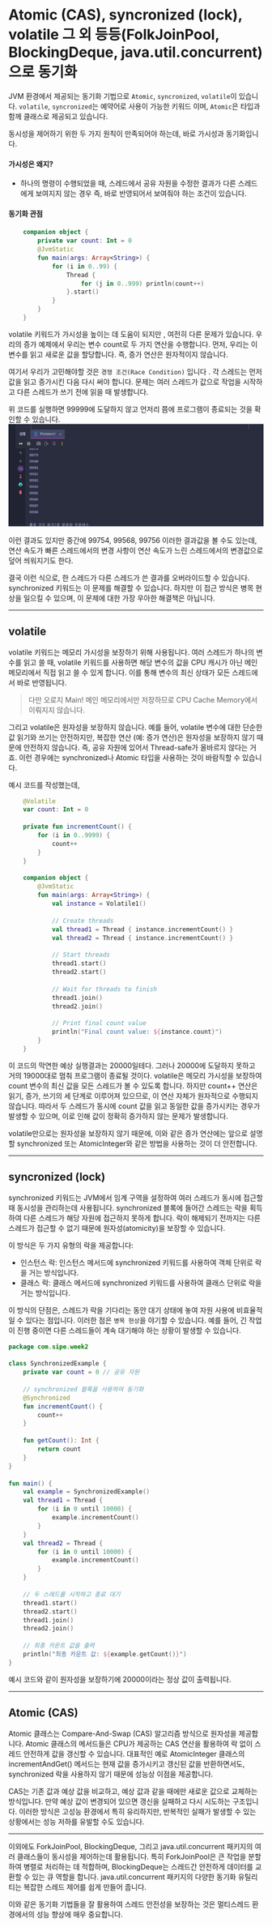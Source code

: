 # Atomic (CAS), syncronized (lock), volatile 그 외 등등(FolkJoinPool, BlockingDeque, java.util.concurrent)으로 동기화

JVM 환경에서 제공되는 동기화 기법으로 `Atomic`, `syncronized`, `volatile`이 있습니다.
`volatile`, `syncronized`는 예약어로 사용이 가능한 키워드 이며, `Atomic`은 타입과 함께 클래스로 제공되고 있습니다.

동시성을 제어하기 위한 두 가지 원칙이 만족되어야 하는데, 바로 가시성과 동기화입니다.

#### 가시성은 왜지?
- 하나의 명령이 수행되었을 때, 스레드에서 공유 자원을 수정한 결과가 다른 스레드에게 보여지지 않는 경우 즉, 바로 반영되어서 보여줘야 하는 조건이 있습니다.

#### 동기화 관점
```kotlin
    companion object {
        private var count: Int = 0
        @JvmStatic
        fun main(args: Array<String>) {
            for (i in 0..99) {
                Thread {
                    for (j in 0..999) println(count++)
                }.start()
            }
        }
    }
```
volatile 키워드가 가시성을 높이는 데 도움이 되지만 , 여전히 다른 문제가 있습니다. 우리의 증가 예제에서 우리는 변수 count로 두 가지 연산을 수행합니다. 먼저, 우리는 이 변수를 읽고 새로운 값을 할당합니다. 즉, 증가 연산은 원자적이지 않습니다.

여기서 우리가 고민해야할 것은 `경쟁 조건(Race Condition)` 입니다 . 각 스레드는 먼저 값을 읽고 증가시킨 다음 다시 써야 합니다. 문제는 여러 스레드가 값으로 작업을 시작하고 다른 스레드가 쓰기 전에 읽을 때 발생합니다.

위 코드를 실행하면 99999에 도달하지 않고 언저리 쯤에 프로그램이 종료되는 것을 확인할 수 있습니다.
![](./images/week2_2_program.png)

이런 결과도 있지만 중간에 99754, 99568, 99756 이러한 결과값을 볼 수도 있는데, 연산 속도가 빠른 스레드에서의 변경 사항이 연산 속도가 느린 스레드에서의 변경값으로 덮어 씌워지기도 한다.

결국 이런 식으로, 한 스레드가 다른 스레드가 쓴 결과를 오버라이드할 수 있습니다. synchronized 키워드는 이 문제를 해결할 수 있습니다. 하지만 이 접근 방식은 병목 현상을 일으킬 수 있으며, 이 문제에 대한 가장 우아한 해결책은 아닙니다.




---
## volatile

volatile 키워드는 메모리 가시성을 보장하기 위해 사용됩니다. 여러 스레드가 하나의 변수를 읽고 쓸 때, volatile 키워드를 사용하면 해당 변수의 값을 CPU 캐시가 아닌 메인 메모리에서 직접 읽고 쓸 수 있게 합니다. 이를 통해 변수의 최신 상태가 모든 스레드에서 바로 반영됩니다.

> 다만 오로지 Main! 메인 메모리에서만 저장하므로 CPU Cache Memory에서 이뤄지지 않습니다.

그리고 volatile은 원자성을 보장하지 않습니다. 예를 들어, volatile 변수에 대한 단순한 값 읽기와 쓰기는 안전하지만, 복잡한 연산 (예: 증가 연산)은 원자성을 보장하지 않기 때문에 안전하지 않습니다. 즉, 공유 자원에 있어서 Thread-safe가 올바르지 않다는 거죠. 이런 경우에는 synchronized나 Atomic 타입을 사용하는 것이 바람직할 수 있습니다.

예시 코드를 작성했는데, 

```kotlin
    @Volatile
    var count: Int = 0

    private fun incrementCount() {
        for (i in 0..9999) {
            count++
        }
    }

    companion object {
        @JvmStatic
        fun main(args: Array<String>) {
            val instance = Volatile1()

            // Create threads
            val thread1 = Thread { instance.incrementCount() }
            val thread2 = Thread { instance.incrementCount() }

            // Start threads
            thread1.start()
            thread2.start()

            // Wait for threads to finish
            thread1.join()
            thread2.join()

            // Print final count value
            println("Final count value: ${instance.count}")
        }
    }
```

이 코드의 막연한 예상 실행결과는 20000일테다.
그러나 20000에 도달하지 못하고 거의 19000대로 멈춰 프로그램이 종료될 것이다.
volatile은 메모리 가시성을 보장하여 count 변수의 최신 값을 모든 스레드가 볼 수 있도록 합니다. 하지만 count++ 연산은 읽기, 증가, 쓰기의 세 단계로 이루어져 있으므로, 이 연산 자체가 원자적으로 수행되지 않습니다. 따라서 두 스레드가 동시에 count 값을 읽고 동일한 값을 증가시키는 경우가 발생할 수 있으며, 이로 인해 값이 정확히 증가하지 않는 문제가 발생합니다.

volatile만으로는 원자성을 보장하지 않기 때문에, 이와 같은 증가 연산에는 앞으로 설명할 synchronized 또는 AtomicInteger와 같은 방법을 사용하는 것이 더 안전합니다.


---
## syncronized (lock)
synchronized 키워드는 JVM에서 임계 구역을 설정하여 여러 스레드가 동시에 접근할 때 동시성을 관리하는데 사용됩니다. synchronized 블록에 들어간 스레드는 락을 획득하여 다른 스레드가 해당 자원에 접근하지 못하게 합니다. 락이 해제되기 전까지는 다른 스레드가 접근할 수 없기 때문에 원자성(atomicity)을 보장할 수 있습니다.

이 방식은 두 가지 유형의 락을 제공합니다:
- 인스턴스 락: 인스턴스 메서드에 synchronized 키워드를 사용하여 객체 단위로 락을 거는 방식입니다.
- 클래스 락: 클래스 메서드에 synchronized 키워드를 사용하여 클래스 단위로 락을 거는 방식입니다.

이 방식의 단점은, 스레드가 락을 기다리는 동안 대기 상태에 놓여 자원 사용에 비효율적일 수 있다는 점입니다. 이러한 점은 `병목 현상`을 야기할 수 있습니다. 예를 들어, 긴 작업이 진행 중이면 다른 스레드들이 계속 대기해야 하는 상황이 발생할 수 있습니다.

```kotlin
package com.sipe.week2

class SynchronizedExample {
    private var count = 0 // 공유 자원

    // synchronized 블록을 사용하여 동기화
    @Synchronized
    fun incrementCount() {
        count++
    }

    fun getCount(): Int {
        return count
    }
}

fun main() {
    val example = SynchronizedExample()
    val thread1 = Thread {
        for (i in 0 until 10000) {
            example.incrementCount()
        }
    }
    val thread2 = Thread {
        for (i in 0 until 10000) {
            example.incrementCount()
        }
    }

    // 두 스레드를 시작하고 종료 대기
    thread1.start()
    thread2.start()
    thread1.join()
    thread2.join()

    // 최종 카운트 값을 출력
    println("최종 카운트 값: ${example.getCount()}")
}
```
예시 코드와 같이 원자성을 보장하기에 20000이라는 정상 값이 출력됩니다.

---
## Atomic (CAS)

Atomic 클래스는 Compare-And-Swap (CAS) 알고리즘 방식으로 원자성을 제공합니다. Atomic 클래스의 메서드들은 CPU가 제공하는 CAS 연산을 활용하여 락 없이 스레드 안전하게 값을 갱신할 수 있습니다. 대표적인 예로 AtomicInteger 클래스의 incrementAndGet() 메서드는 현재 값을 증가시키고 갱신된 값을 반환하면서도, synchronized 락을 사용하지 않기 때문에 성능상 이점을 제공합니다.

CAS는 기존 값과 예상 값을 비교하고, 예상 값과 같을 때에만 새로운 값으로 교체하는 방식입니다. 만약 예상 값이 변경되어 있으면 갱신을 실패하고 다시 시도하는 구조입니다. 이러한 방식은 고성능 환경에서 특히 유리하지만, 반복적인 실패가 발생할 수 있는 상황에서는 성능 저하를 유발할 수도 있습니다.

---
이외에도 ForkJoinPool, BlockingDeque, 그리고 java.util.concurrent 패키지의 여러 클래스들이 동시성을 제어하는데 활용됩니다. 특히 ForkJoinPool은 큰 작업을 분할하여 병렬로 처리하는 데 적합하며, BlockingDeque는 스레드간 안전하게 데이터를 교환할 수 있는 큐 역할을 합니다. java.util.concurrent 패키지의 다양한 동기화 유틸리티는 복잡한 스레드 제어를 쉽게 만들어 줍니다.

이와 같은 동기화 기법들을 잘 활용하여 스레드 안전성을 보장하는 것은 멀티스레드 환경에서의 성능 향상에 매우 중요합니다.